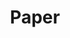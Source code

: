 ---
layout: redirect
redirect: https://arxiv.org/abs/2309.11197
permalink: /paper/
title: Paper
nav: true
nav_order: 3
---